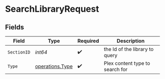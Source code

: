# SearchLibraryRequest


## Fields

| Field                                              | Type                                               | Required                                           | Description                                        |
| -------------------------------------------------- | -------------------------------------------------- | -------------------------------------------------- | -------------------------------------------------- |
| `SectionID`                                        | *int64*                                            | :heavy_check_mark:                                 | the Id of the library to query                     |
| `Type`                                             | [operations.Type](../../models/operations/type.md) | :heavy_check_mark:                                 | Plex content type to search for                    |